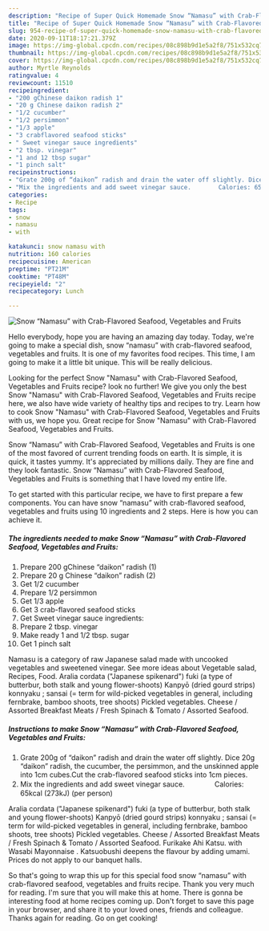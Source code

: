 ```yaml
---
description: "Recipe of Super Quick Homemade Snow “Namasu” with Crab-Flavored Seafood, Vegetables and Fruits"
title: "Recipe of Super Quick Homemade Snow “Namasu” with Crab-Flavored Seafood, Vegetables and Fruits"
slug: 954-recipe-of-super-quick-homemade-snow-namasu-with-crab-flavored-seafood-vegetables-and-fruits
date: 2020-09-11T18:17:21.379Z
image: https://img-global.cpcdn.com/recipes/08c898b9d1e5a2f8/751x532cq70/snow-namasu-with-crab-flavored-seafood-vegetables-and-fruits-recipe-main-photo.jpg
thumbnail: https://img-global.cpcdn.com/recipes/08c898b9d1e5a2f8/751x532cq70/snow-namasu-with-crab-flavored-seafood-vegetables-and-fruits-recipe-main-photo.jpg
cover: https://img-global.cpcdn.com/recipes/08c898b9d1e5a2f8/751x532cq70/snow-namasu-with-crab-flavored-seafood-vegetables-and-fruits-recipe-main-photo.jpg
author: Myrtle Reynolds
ratingvalue: 4
reviewcount: 11510
recipeingredient:
- "200 gChinese daikon radish 1"
- "20 g Chinese daikon radish 2"
- "1/2 cucumber"
- "1/2 persimmon"
- "1/3 apple"
- "3 crabflavored seafood sticks"
- " Sweet vinegar sauce ingredients"
- "2 tbsp. vinegar"
- "1 and 12 tbsp sugar"
- "1 pinch salt"
recipeinstructions:
- "Grate 200g of “daikon” radish and drain the water off slightly. Dice 20g “daikon” radish, the cucumber, the persimmon, and the unskinned apple into 1cm cubes.Cut the crab-flavored seafood sticks into 1cm pieces."
- "Mix the ingredients and add sweet vinegar sauce.　　　　 Calories: 65kcal (273kJ) (per person)"
categories:
- Recipe
tags:
- snow
- namasu
- with

katakunci: snow namasu with 
nutrition: 160 calories
recipecuisine: American
preptime: "PT21M"
cooktime: "PT48M"
recipeyield: "2"
recipecategory: Lunch

---
```



![Snow “Namasu” with Crab-Flavored Seafood, Vegetables and Fruits](https://img-global.cpcdn.com/recipes/08c898b9d1e5a2f8/751x532cq70/snow-namasu-with-crab-flavored-seafood-vegetables-and-fruits-recipe-main-photo.jpg)

Hello everybody, hope you are having an amazing day today. Today, we're going to make a special dish, snow “namasu” with crab-flavored seafood, vegetables and fruits. It is one of my favorites food recipes. This time, I am going to make it a little bit unique. This will be really delicious.

Looking for the perfect Snow &#34;Namasu&#34; with Crab-Flavored Seafood, Vegetables and Fruits recipe? look no further! We give you only the best Snow &#34;Namasu&#34; with Crab-Flavored Seafood, Vegetables and Fruits recipe here, we also have wide variety of healthy tips and recipes to try. Learn how to cook Snow &#34;Namasu&#34; with Crab-Flavored Seafood, Vegetables and Fruits with us, we hope you. Great recipe for Snow &#34;Namasu&#34; with Crab-Flavored Seafood, Vegetables and Fruits.

Snow “Namasu” with Crab-Flavored Seafood, Vegetables and Fruits is one of the most favored of current trending foods on earth. It is simple, it is quick, it tastes yummy. It's appreciated by millions daily. They are fine and they look fantastic. Snow “Namasu” with Crab-Flavored Seafood, Vegetables and Fruits is something that I have loved my entire life.


To get started with this particular recipe, we have to first prepare a few components. You can have snow “namasu” with crab-flavored seafood, vegetables and fruits using 10 ingredients and 2 steps. Here is how you can achieve it.

<!--inarticleads1-->

##### The ingredients needed to make Snow “Namasu” with Crab-Flavored Seafood, Vegetables and Fruits:

1. Prepare 200 gChinese “daikon” radish (1)
1. Prepare 20 g Chinese “daikon” radish (2)
1. Get 1/2 cucumber
1. Prepare 1/2 persimmon
1. Get 1/3 apple
1. Get 3 crab-flavored seafood sticks
1. Get  Sweet vinegar sauce ingredients:
1. Prepare 2 tbsp. vinegar
1. Make ready 1 and 1/2 tbsp. sugar
1. Get 1 pinch salt


Namasu is a category of raw Japanese salad made with uncooked vegetables and sweetened vinegar. See more ideas about Vegetable salad, Recipes, Food. Aralia cordata (&#34;Japanese spikenard&#34;) fuki (a type of butterbur, both stalk and young flower-shoots) Kanpyō (dried gourd strips) konnyaku ; sansai (= term for wild-picked vegetables in general, including fernbrake, bamboo shoots, tree shoots) Pickled vegetables. Cheese / Assorted Breakfast Meats / Fresh Spinach &amp; Tomato / Assorted Seafood. 

<!--inarticleads2-->

##### Instructions to make Snow “Namasu” with Crab-Flavored Seafood, Vegetables and Fruits:

1. Grate 200g of “daikon” radish and drain the water off slightly. Dice 20g “daikon” radish, the cucumber, the persimmon, and the unskinned apple into 1cm cubes.Cut the crab-flavored seafood sticks into 1cm pieces.
1. Mix the ingredients and add sweet vinegar sauce.　　　　 Calories: 65kcal (273kJ) (per person)


Aralia cordata (&#34;Japanese spikenard&#34;) fuki (a type of butterbur, both stalk and young flower-shoots) Kanpyō (dried gourd strips) konnyaku ; sansai (= term for wild-picked vegetables in general, including fernbrake, bamboo shoots, tree shoots) Pickled vegetables. Cheese / Assorted Breakfast Meats / Fresh Spinach &amp; Tomato / Assorted Seafood. Furikake Ahi Katsu. with Wasabi Mayonnaise . Katsuobushi deepens the flavour by adding umami. Prices do not apply to our banquet halls. 

So that's going to wrap this up for this special food snow “namasu” with crab-flavored seafood, vegetables and fruits recipe. Thank you very much for reading. I'm sure that you will make this at home. There is gonna be interesting food at home recipes coming up. Don't forget to save this page in your browser, and share it to your loved ones, friends and colleague. Thanks again for reading. Go on get cooking!
